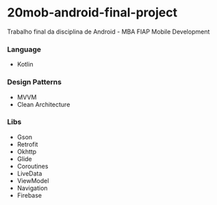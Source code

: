 # 20mob-android-final-project
Trabalho final da disciplina de Android - MBA FIAP Mobile Development

### Language
* Kotlin

### Design Patterns
 * MVVM
 * Clean Architecture

### Libs
* Gson
* Retrofit
* Okhttp
* Glide
* Coroutines
* LiveData
* ViewModel
* Navigation
* Firebase
